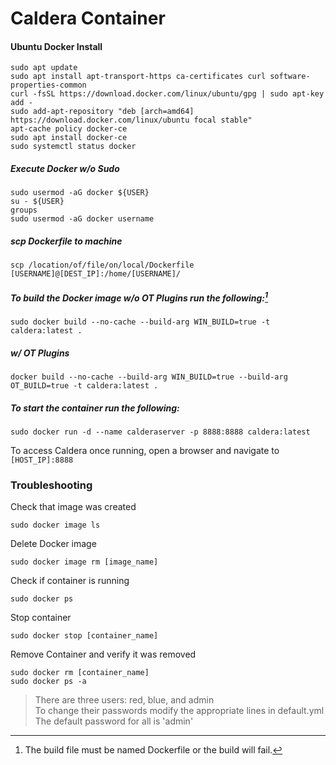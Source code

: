 # Caldera Container  

#### Ubuntu Docker Install  
```
sudo apt update
sudo apt install apt-transport-https ca-certificates curl software-properties-common
curl -fsSL https://download.docker.com/linux/ubuntu/gpg | sudo apt-key add -
sudo add-apt-repository "deb [arch=amd64] https://download.docker.com/linux/ubuntu focal stable"
apt-cache policy docker-ce
sudo apt install docker-ce
sudo systemctl status docker
```  

##### Execute Docker w/o Sudo
```
sudo usermod -aG docker ${USER}
su - ${USER}
groups
sudo usermod -aG docker username
```

##### scp Dockerfile to machine
```
scp /location/of/file/on/local/Dockerfile [USERNAME]@[DEST_IP]:/home/[USERNAME]/
```

##### To build the Docker image w/o OT Plugins run the following:[^1]
```
sudo docker build --no-cache --build-arg WIN_BUILD=true -t caldera:latest .
```

##### w/ OT Plugins
```
docker build --no-cache --build-arg WIN_BUILD=true --build-arg OT_BUILD=true -t caldera:latest .
```

##### To start the container run the following:
```
sudo docker run -d --name calderaserver -p 8888:8888 caldera:latest
```

To access Caldera once running, open a browser and navigate to ```[HOST_IP]:8888```

### Troubleshooting
Check that image was created
```
sudo docker image ls
```
Delete Docker image
```
sudo docker image rm [image_name]
```
Check if container is running
```
sudo docker ps
```
Stop container
```
sudo docker stop [container_name]
```
Remove Container and verify it was removed
```
sudo docker rm [container_name]
sudo docker ps -a
```

> There are three users: red, blue, and admin  
> To change their passwords modify the appropriate lines in default.yml  
> The default password for all is 'admin'

[^1]: The build file must be named Dockerfile or the build will fail.


